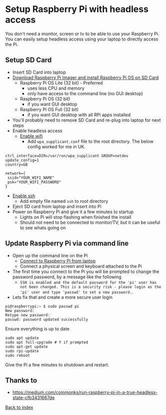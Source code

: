 # Setup Raspberry Pi with headless access

You don't need a monitor, screen or tv to be able to use your Raspberry Pi. You can easily setup headless access using your laptop to directly access the Pi.

## Setup SD Card

* Insert SD Card into laptop
* [Download Raspberry Pi Imager and install Raspberry Pi OS on SD Card](https://www.raspberrypi.org/downloads/)
  * Raspberry Pi OS Lite (32 bit) - Preferred
    * uses less CPU and memory
    * only have access to the command line (no GUI desktop)
  * Raspberry Pi OS (32 bit)
    * if you want GUI desktop
  * Raspberry Pi OS Full (32 bit)
    * if you want GUI desktop with all RPi apps installed 
* You'll probably need to remove SD Card and re-plug into laptop for next steps
* Enable headless access
  * [Enable wifi](https://www.raspberrypi.org/documentation/configuration/wireless/headless.md)
    * Add `wpa_supplicant.conf` file to the root directory. 
    The below config worked for me in UK.
```
ctrl_interface=DIR=/var/run/wpa_supplicant GROUP=netdev
update_config=1
country=GB

network={
 ssid="YOUR_WIFI_NAME"
 psk="YOUR_WIFI_PASSWORD"
}
```
  * [Enable ssh](https://www.raspberrypi.org/documentation/remote-access/ssh/README.md)
    * Add empty file named `ssh` to root directory
* Eject SD card from laptop and insert into Pi
* Power on Raspberry Pi and give it a few minutes to startup
  * Lights on Pi will stop flashing when finished the install
  * Should not need to be connected to monitor/TV, but it can be useful to see whats going on

## Update Raspberry Pi via command line

* Open up the command line on the Pi
  * [Connect to Raspberry Pi from laptop](02_connect_to_raspberry_pi_from_laptop.md)
  * Connect a physical screen and keyboard attached to the Pi
* The first time you connect to the Pi you will be prompted to change the password password, by a message like the following
  * `SSH is enabled and the default password for the 'pi' user has not been changed. This is a security risk - please login as the 'pi' user and type 'passwd' to set a new password.`. 
* Lets fix that and create a more secure user login

```
pi@raspberrypi:~ $ sudo passwd pi
New password: 
Retype new password: 
passwd: password updated successfully
```

Ensure everything is up to date

```
sudo apt update
sudo apt full-upgrade # Y if prompted
sudo apt-get update
sudo rpi-update
sudo reboot
```

Give the Pi a few minutes to shutdown and restart.

## Thanks to

* https://medium.com/coinmonks/run-raspberry-pi-in-a-true-headless-state-cfb3431667de

[Back to index](index.md)
